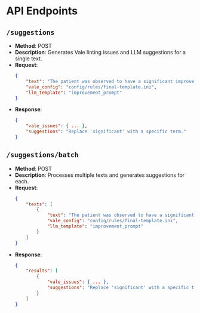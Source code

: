 # API Endpoints

## `/suggestions`

- **Method**: POST
- **Description**: Generates Vale linting issues and LLM suggestions for a single text.
- **Request**:
  ```json
  {
      "text": "The patient was observed to have a significant improvement.",
      "vale_config": "config/rules/final-template.ini",
      "llm_template": "improvement_prompt"
  }
  ```
- **Response**:
  ```json
  {
      "vale_issues": { ... },
      "suggestions": "Replace 'significant' with a specific term."
  }
  ```

## `/suggestions/batch`

- **Method**: POST
- **Description**: Processes multiple texts and generates suggestions for each.
- **Request**:
  ```json
  {
      "texts": [
          {
              "text": "The patient was observed to have a significant improvement.",
              "vale_config": "config/rules/final-template.ini",
              "llm_template": "improvement_prompt"
          }
      ]
  }
  ```
- **Response**:
  ```json
  {
      "results": [
          {
              "vale_issues": { ... },
              "suggestions": "Replace 'significant' with a specific term."
          }
      ]
  }
  ```
```